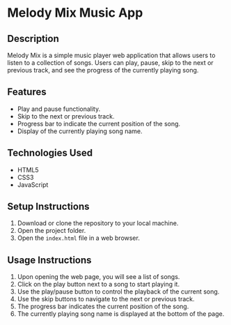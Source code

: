# Melody Mix Music App

## Description
Melody Mix is a simple music player web application that allows users to listen to a collection of songs. Users can play, pause, skip to the next or previous track, and see the progress of the currently playing song.

## Features
- Play and pause functionality.
- Skip to the next or previous track.
- Progress bar to indicate the current position of the song.
- Display of the currently playing song name.

## Technologies Used
- HTML5
- CSS3
- JavaScript

## Setup Instructions
1. Download or clone the repository to your local machine.
2. Open the project folder.
3. Open the `index.html` file in a web browser.

## Usage Instructions
1. Upon opening the web page, you will see a list of songs.
2. Click on the play button next to a song to start playing it.
3. Use the play/pause button to control the playback of the current song.
4. Use the skip buttons to navigate to the next or previous track.
5. The progress bar indicates the current position of the song.
6. The currently playing song name is displayed at the bottom of the page.

